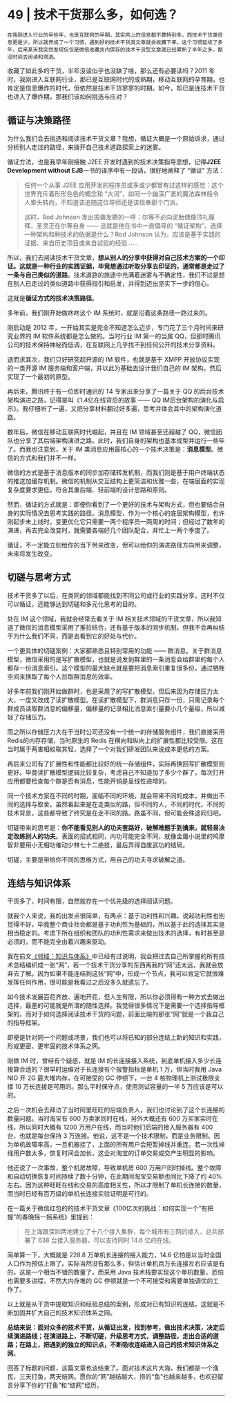 # 49 | 技术干货那么多，如何选？

    在我刚进入行业的早些年，也是互联网的早期，其实网上的信息都不算特别多，而技术干货类信息更是少，所以就养成了一个习惯，遇到好的技术干货类文章就会收藏下来。这个习惯延续了多年，后来某天我突然发现仅仅是微信收藏夹内保存的技术干货型文章就已经累积了半年之多，都没时间去阅读和筛选。

收藏了如此多的干货，半年没读似乎也没缺了啥，那么还有必要读吗？2011 年时，我刚进入互联网行业，那已是互联网时代的成熟期，移动互联网的孕育期，也肯定是信息爆炸的时代，但依然是技术干货寥寥的时期。如今，却已是连技术干货也进入了爆炸期，那我们该如何挑选与应对？

## 循证与决策路径

为什么我们会去挑选和阅读技术干货文章？我想，循证大概是一个原始诉求，通过分析别人走过的路径，来拨开自己技术道路探索上的迷雾。

循证方法，也是我早年刚接触 J2EE 开发时遇到的技术决策指导思想，记得**J2EE Development without EJB**一书的译序中有一段话，很好地阐释了 “循证” 方法：

> 任何一个从事 J2EE 应用开发的程序员或多或少都曾有过这样的感觉：这个世界充斥着形形色色的概念和 “大词”，如同一个幽深广袤的魔法森林般令人晕头转向，不知道该追随这位导师还是该信奉那个门派。
> 
> 这时，Rod Johnson 发出振聋发聩的一呼：尔等不必向泥胎偶像顶礼膜拜，圣灵正在尔等自身 —— 这就是他在书中一直倡导的 “循证架构”。选择一种架构和种技术的依据是什么？Rod Johnson 认为，应该是基于实践的证据、来自历史项目或亲自试验的经验……

所以，我们去阅读技术干货文章，**想从别人的分享中获得对自己技术方案的一个印证。这就是一种行业的实践证据，毕竟想通过听取分享去印证的，通常都是走过了一条与自己类似的道路**。技术道路的旅途中充满着迷雾与不确定性，我们不过是想在别人已走过的类似道路中获得指引和启发，并得到迈出坚实下一步的信心。

这就是**循证方式的技术决策路径**。

多年前，我们刚开始做咚咚这个 IM 系统时，就是沿着这条路径一路过来的。

刚启动是 2012 年，一开始其实是完全不知道怎么迈步，专门花了三个月时间来研究业界的 IM 软件系统都是怎么做的。当时行业 IM 第一的当属 QQ，但那时腾讯公司的技术保持神秘而低调，在互联网上几乎找不到任何公开的技术分享资料。

退而求其次，我们只好研究起开源的 IM 软件，也就是基于 XMPP 开放协议实现的一类开源 IM 服务端和客户端，并以此为基础去设计我们自己的 IM 架构，然后实现了一个最初的原型。

再后来，腾讯终于有一位即时通讯的 T4 专家出来分享了一篇关于 QQ 的后台技术架构演进之路，记得是叫《1.4亿在线背后的故事 —— QQ IM后台架构的演化与启示》。我仔细听了一遍，又把分享材料翻过好多遍，思考并体会其中的架构演化道路。

数年后，微信在移动互联网时代崛起，并且在 IM 领域甚至还超越了 QQ，微信团队也分享了其后端架构演进之路。此时，我们自身的架构也基本成型并运行一些年了。而我也注意到，关于 IM 类消息应用最核心的一个技术决策是：**消息模型**。微信的方式和我们并不一样。

微信的方式是基于消息版本的同步加存储转发机制，而我们则是基于用户终端状态的推送加缓存机制。微信的机制从交互结构上更简洁和优雅一些，在端层面的实现复杂度要求更低，符合其重后端、轻前端的设计思路和原则。

然而，循证的方式就是：即便你看到了一个更好的技术与架构方式，但也要结合自身的实际情况去思考实践的路径。消息模型，作为一个核心的底层架构模型，也许刚起步未上线时，变更优化它只需要一两个程序员一两周的时间；但经过了数年的演进，再去完全改变时，就需要各端好几个团队配合，并忙上一两个季度了。

循证，不一定能立刻给你的当下带来改变，但可以给你的演进路径方向带来调整，未来将发生改变。

## 切磋与思考方式

技术干货多了以后，在类同的领域都能找到不同公司或行业的实践分享，这时不仅可以循证，还能够达到切磋和多元化思考的目的。

处在 IM 这个领域，我就会经常去看关于 IM 相关技术领域的干货文章，所以我知道了微信的消息模型采用了推拉结合，还有基于版本的同步机制。但我不会再纠结于为什么我们不同，而是去看到它的好处与代价。

一个更具体的切磋案例：大家都熟悉且特别常用的功能 —— 群消息。关于群消息模型，微信采用的是写扩散模型，也就是说发到群里的一条消息会给群里的每个人都存一份消息索引。这个模型的最大缺点就是要把消息索引重复很多份，通过牺牲空间来换取了每个人拉取群消息的效率。

好多年前我们刚开始做群时，也是采用了的写扩散模型，但后来因为存储压力太大，一度又改成了读扩散模型。在读扩散模型下，群消息只存一份，只需记录每个群成员读取群消息的偏移量，偏移量的记录相比消息索引量要小几个量级，所以减轻了存储压力。

而之所以存储压力大在于当时公司还没有一个统一的存储服务组件，我们直接采用Redis的内存存储，当时原生的 Redis 在横向和纵向上的扩展性都比较受限。这在当时属于两害相权取其轻，选择了一个对我们研发团队来说成本更低的方案。

再后来公司有了扩展性和性能都比较好的统一存储组件，实际再换回写扩散模型则更好。毕竟读扩散模型逻辑比较复杂，考虑自己不知道加了多少个群了，每次打开应用都要检查每个群是否有消息，性能开销是呈线性递增的。

同一个技术方案在不同的时期，面临不同的环境，就会带来不同的成本，并做出不同的选择与取舍。虽然看起来是在走类似的路，但不同的人，不同的时代，不同的技术背景，这些都导致了终究是在走不同的路。路虽不同，但可能会殊途同归吧。

切磋带来的思考是：**你不能看见别人的功夫套路好，破解难题手到擒来，就轻易决定改练别人的功夫**。表面的招式相同，内功可能完全不同，就像金庸小说里的鸠摩智非要用小无相功催动少林七十二绝技，最后弄得自废武功的结局。

切磋，主要是带给你不同的思维方式，用自己的功夫寻求破解之道。

## 连结与知识体系

干货多了，时间有限，自然就存在一个优先级的选择阅读问题。

就我个人来说，我的出发点很简单，有两点：基于功利性和兴趣。说起功利性也别觉得不好，毕竟整个商业社会都是基于功利性为基础的，所以基于此的选择其实是相当稳定的。考虑下所在组织和团队的功利性需求来做出技术的选择，有时甚至是必须的，而不能完全由着兴趣来驱动。

我在前文[《领域：知识与体系》](https://time.geekbang.org/column/article/40160)中已经有过说明，我会把过去自己所掌握的所有技术总结编织成一张“网”，若一个技术干货分享的东西离我的“网”还太远，我就会放弃去了解。因为如果不能连结到这张“网”中，形成一个节点，我可以肯定它就很难发挥任何作用，很可能是我看过之后没多久就遗忘了。

如今技术发展百花齐放、遍地开花，但人生有限，所以你必须得有一种方式去做出选择，最差的可能就是所谓的随性选择。我觉得很多情况下是需要一个选择指导框架的，而对于如何选择阅读技术干货的问题，前面比喻的那张“网”就是一个我自己的指导框架。

即便是针对同一个问题或场景，我们也可以将已知的部分连结上新的知识和实践，形成更密、更牢固的技术体系之网。

刚做 IM 时，曾经有个疑惑，就是 IM 的长连接接入系统，到底单机接入多少长连接算合适的？很早时运维对于长连接有个报警指标是单机 1 万，但当时我用 Java NIO 开 2G 最大堆内存，在可接受的 GC 停顿下，一台 4 核物理机上测试极限支撑 10 万长连接是可用的。那么平时保守点，使用测试容量的一半 5 万应该是可以的。

之后一次机会去拜访了当时阿里旺旺的后端负责人，我们也讨论到了这个长连接的数量问题。当时淘宝有 600 万卖家同时在线，另外大概还有 600 万买家实时在线，所以同时大概有 1200 万用户在线，而当时他们后端的接入服务器有 400 台，也就是每台保持 3 万连接。他说，这不是一个技术限制，而是业务限制。因为单机故障率高，一旦机器挂了，上面的所有用户会短暂掉线并重连。若一次性掉线用户数太多，恢复时间会加长，这会对淘宝的订单交易成交产生明显的影响。

他还说了一次事故，整个机房故障，导致单机房 600 万用户同时掉线。整个故障和自动切换恢复时间持续了数十分钟，在此期间淘宝交易额也同比下降了约 40% 左右。因为这种旺旺在线和交易的高度相关性，所以才限制了单机长连接的数量，而当时已经有百万级的单机长连接实验证明是可行的。

在一篇关于微信红包的的技术干货文章《100亿次的挑战：如何实现一个“有把握”的春晚摇一摇系统》里提到：

> 在上海跟深圳两地建立了十八个接入集群，每个城市有三网的接入，总共部署了 638 台接入服务器，可以支持同时 14.6 亿的在线。

简单算一下，大概就是 228.8 万单机长连接的接入能力，14.6 亿怕是以当时全国人口作为预估上限了。实际当然没有那么多，但估计单机百万长连接左右应该是有的。这是一个相当不错的数量了，而采用 Java 技术栈要实现这个单机数量，恐怕也需要多进程，不然大内存堆的 GC 停顿就是一个不可接受和需要单独调优的工作了。

以上就是从干货中提取知识和经验总结的案例，形成对已有知识的连结。这就是不断加固并扩大自己的技术知识体系之网。

**总结来说：面对众多的技术干货，从循证出发，找到参考，做出技术决策，决定后续演进路线；在演进路上，不断切磋，升级思考方式，调整路径，走出合适的道路；在路上，把遇到的独立的知识点，不断吸收连结进入自己的技术知识体系之网**。

回答了标题的问题，这篇文章也该结束了。面对技术这片大海，我们都是一个渔民，三天打鱼，两天结网。愿你的“网”越结越大，捞的“鱼”也越来越多，也欢迎留言分享下你的“打鱼”和“结网”经历。

* * *
    